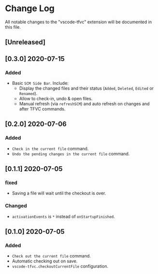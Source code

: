 # Change Log

All notable changes to the "vscode-tfvc" extension will be documented in this file.

## [Unreleased]

## [0.3.0] 2020-07-15
### Added
- Basic `SCM Side Bar`. Include:
  - Display the changed files and their status (`Added`, `Deleted`, `Edited` or `Renamed`).
  - Allow to check-in, undo & open files.
  - Manual refresh (via `refreshSCM`) and auto refresh on changes and after TFVC commands.


## [0.2.0] 2020-07-06
### Added
- `Check in the current file` command.
- `Undo the pending changes in the current file` command.

## [0.1.1] 2020-07-05
### fixed
- Saving a file will wait until the checkout is over.

### Changed
- `activationEvents` is `*` instead of `onStartupFinished`.

## [0.1.0] 2020-07-05

### Added
- `Check out the current file` command.
- Automatic checking out on save.
- `vscode-tfvc.checkoutCurrentFile` configuration.
